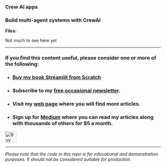 ### Crew AI apps

### Build multi-agent systems with CrewAI

**Files:**

Not much to see here yet

---

### If you find this content useful, please consider one or more of the following:

- ### [Buy my book Streamlit from Scratch](https://alanjones2.github.io/streamlitfromscratch/)
- ### Subscribe to my [free occasional newsletter](https://technofile.substack.com/).
- ### Visit my [web page](alanjones2.github.io) where you will find more articles.
- ### Sign up for [Medium](https://medium.com/@alan-jones) where you can read my articles along with thousands of others for $5 a month.

<a href='https://ko-fi.com/M4M64THKG' target='_blank'><img height='36' style='border:0px;height:36px;' src='https://storage.ko-fi.com/cdn/kofi2.png?v=3' border='0' alt='Buy Me a Coffee at ko-fi.com' /></a>

---

_Please note that the code in this repo is for educational and demonstration purposes. It should not be considered suitable for production._
